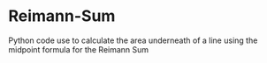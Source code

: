 # Reimann-Sum
Python code use to calculate the area underneath of a line using the midpoint formula for the Reimann Sum
